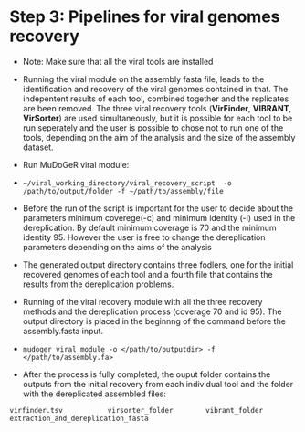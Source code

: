 

# Step 3: Pipelines for viral genomes recovery 
* Note: Make sure that all the viral tools are installed 
* Running the viral module on the assembly fasta file, leads to the identification and recovery of the viral genomes contained in that. The indepentent results of each tool, combined together and the replicates are been removed. The three viral recovery tools (**VirFinder**, **VIBRANT**, **VirSorter**) are used simultaneously, but it is possible for each tool to be run seperately and the user is possible to chose not to run one of the tools, depending on the aim of the analysis and the size of the assembly dataset.

* Run MuDoGeR viral  module:


* ```~/viral_working_directory/viral_recovery_script  -o /path/to/output/folder -f ~/path/to/assembly/file   ``` 
* Before the run of the script is important for the user to decide about the parameters minimum coverege(-c) and minimum identity (-i) used in the dereplication. 
By default minimum coverage is 70 and the minimum identity 95. However the user is free to change the dereplication parameters depending on the aims of the analysis

* The generated output directory contains three fodlers, one for the initial recovered genomes of each tool and a fourth file that contains the results from the dereplication problems.



* Running of the viral recovery module with all the three recovery methods and the dereplication process (coverage 70 and id 95). The output directory is placed in the beginnng of the command before the assembly.fasta input.  
* ```mudoger viral_module -o </path/to/outputdir> -f </path/to/assembly.fa> ```

* After the process is fully completed, the ouput folder contains the outputs from the initial recovery from each individual tool and the folder with the  dereplicated assembled files:

```
virfinder.tsv           virsorter_folder        vibrant_folder          extraction_and_dereplication_fasta 
``` 








